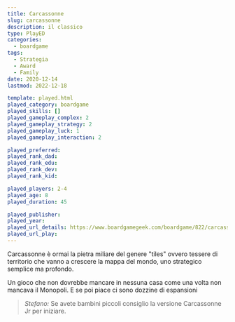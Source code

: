 ```yaml
---
title: Carcassonne
slug: carcassonne
description: il classico
type: PlayED
categories:
  - boardgame
tags:
  - Strategia
  - Award
  - Family
date: 2020-12-14
lastmod: 2022-12-18

template: played.html
played_category: boardgame
played_skills: []
played_gameplay_complex: 2
played_gameplay_strategy: 2
played_gameplay_luck: 1
played_gameplay_interaction: 2

played_preferred:
played_rank_dad: 
played_rank_edu: 
played_rank_dev: 
played_rank_kid: 

played_players: 2-4
played_age: 8
played_duration: 45

played_publisher: 
played_year: 
played_url_details: https://www.boardgamegeek.com/boardgame/822/carcassonne
played_url_play: 
---
```

 

Carcassonne è ormai la pietra miliare del genere "tiles" ovvero tessere di territorio che vanno a crescere la mappa del mondo, uno strategico semplice ma profondo.

Un gioco che non dovrebbe mancare in nessuna casa come una volta non mancava il Monopoli. E se poi piace ci sono dozzine di espansioni

> *Stefano:*
> Se avete bambini piccoli consiglio la versione Carcassonne Jr per iniziare.


